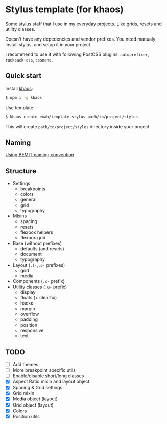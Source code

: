 # Stylus template (for khaos)

Some stylus staff that I use in my everyday projects. Like grids, resets and utility classes.

Doesn't have any depedencies and vendor prefixes. You need manualy install stylus, and setup it in your project.

I recommend to use it with following PostCSS plugins: `autoprefixer`, `rucksack-css`, `cssnano`.


## Quick start

Install [khaos](https://github.com/segmentio/khaos):

```sh
$ npm i -g khaos
```

Use template:

```
$ khaos create exah/template-stylus path/to/project/styles
```

This will create `path/to/project/styles` directory inside your project.


## Naming

[Using BEMIT naming convention](http://csswizardry.com/2015/08/bemit-taking-the-bem-naming-convention-a-step-further/)


## Structure

- Settings
    - breakpoints
    - colors
    - general
    - grid
    - typography
- Mixins
    - spacing
    - resets
    - flexbox helpers
    - flexbox grid
- Base (without prefixes)
    - defaults (and resets)
    - document
    - typography
- Layout (`.l-`,`.o-` prefixes)
    - grid
    - media
- Components (`.c-` prefix)
- Utility classes (`.u-` prefix)
    - display
    - floats (+ clearfix)
    - hacks
    - margin
    - overflow
    - padding
    - position
    - responsive
    - text


## TODO

- [ ] Add themes
- [ ] More breakpoint specific utils
- [ ] Enable/disable short/long classes
- [x] Aspect Ratio mixin and layout object
- [x] Spacing & Grid settings
- [x] Grid mixin
- [x] Media object (layout)
- [x] Grid object (layout)
- [x] Colors
- [x] Position utils

